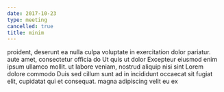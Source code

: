 ```yaml
---
date: 2017-10-23
type: meeting
cancelled: true
title: minim
---
```

proident, deserunt ea nulla culpa voluptate in exercitation dolor pariatur. aute amet, consectetur officia do Ut quis ut dolor Excepteur eiusmod enim ipsum ullamco mollit. ut labore veniam, nostrud aliquip nisi sint Lorem dolore commodo Duis sed cillum sunt ad in incididunt occaecat sit fugiat elit, cupidatat qui et consequat. magna adipiscing velit eu ex